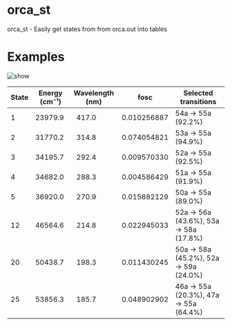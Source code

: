# orca_st
orca_st - Easily get states from from orca.out into tables

# Examples
![show](/examples/show-use2.gif)

| State | Energy (cm⁻¹) | Wavelength (nm) | fosc         | Selected transitions                  |
|-------|---------------|-----------------|--------------|---------------------------------------|
|     1 |       23979.9 |           417.0 |  0.010256887 | 54a -> 55a (92.2%)                    |
|     2 |       31770.2 |           314.8 |  0.074054821 | 53a -> 55a (94.9%)                    |
|     3 |       34195.7 |           292.4 |  0.009570330 | 52a -> 55a (92.5%)                    |
|     4 |       34682.0 |           288.3 |  0.004586429 | 51a -> 55a (91.9%)                    |
|     5 |       36920.0 |           270.9 |  0.015882129 | 50a -> 55a (89.0%)                    |
|    12 |       46564.6 |           214.8 |  0.022945033 | 52a -> 56a (43.6%), 53a -> 58a (17.8%)|
|    20 |       50438.7 |           198.3 |  0.011430245 | 50a -> 58a (45.2%), 52a -> 59a (24.0%)|
|    25 |       53856.3 |           185.7 |  0.048902902 | 46a -> 55a (20.3%), 47a -> 55a (64.4%)|
